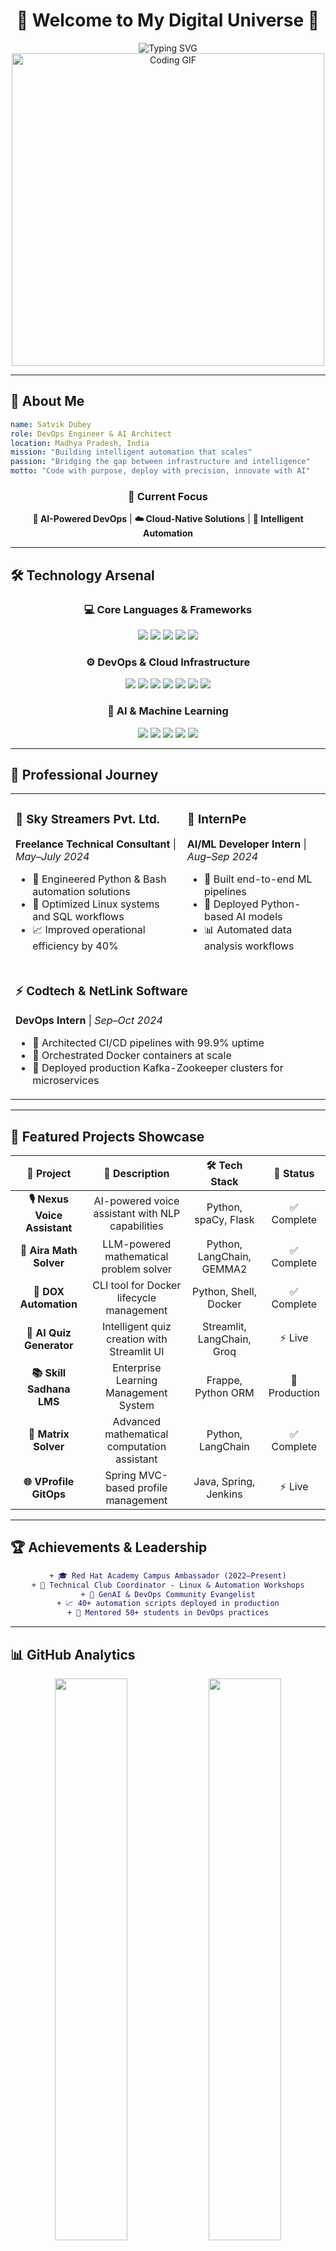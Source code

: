 # <div align="center">🚀 **Welcome to My Digital Universe** 🚀</div>

<div align="center">
  <img src="https://readme-typing-svg.herokuapp.com?font=Fira+Code&weight=600&size=28&duration=3000&pause=1000&color=00D9FF&center=true&vCenter=true&multiline=true&width=600&height=100&lines=Hi%2C+I'm+Satvik+Dubey+%F0%9F%91%8B;DevOps+Engineer+%7C+AI+Innovator;Automating+Tomorrow%2C+Today!" alt="Typing SVG" />
</div>

<div align="center">
  <img src="https://user-images.githubusercontent.com/74038190/225813708-98b745f2-7d22-48cf-9150-083f1b00d6c9.gif" width="500" alt="Coding GIF"/>
</div>

---

## 🌟 **About Me**

```yaml
name: Satvik Dubey
role: DevOps Engineer & AI Architect
location: Madhya Pradesh, India
mission: "Building intelligent automation that scales"
passion: "Bridging the gap between infrastructure and intelligence"
motto: "Code with purpose, deploy with precision, innovate with AI"
```

<div align="center">
  
### 🎯 **Current Focus**
**🤖 AI-Powered DevOps** | **☁️ Cloud-Native Solutions** | **🔧 Intelligent Automation**

</div>

---

## 🛠️ **Technology Arsenal**

<div align="center">

### 💻 **Core Languages & Frameworks**
<p>
  <img src="https://img.shields.io/badge/Python-FFD43B?style=for-the-badge&logo=python&logoColor=blue" />
  <img src="https://img.shields.io/badge/Bash-4EAA25?style=for-the-badge&logo=gnu-bash&logoColor=white" />
  <img src="https://img.shields.io/badge/Streamlit-FF4B4B?style=for-the-badge&logo=streamlit&logoColor=white" />
  <img src="https://img.shields.io/badge/Flask-000000?style=for-the-badge&logo=flask&logoColor=white" />
  <img src="https://img.shields.io/badge/SQL-336791?style=for-the-badge&logo=postgresql&logoColor=white" />
</p>

### ⚙️ **DevOps & Cloud Infrastructure**
<p>
  <img src="https://img.shields.io/badge/Docker-2CA5E0?style=for-the-badge&logo=docker&logoColor=white" />
  <img src="https://img.shields.io/badge/Kubernetes-326ce5.svg?&style=for-the-badge&logo=kubernetes&logoColor=white" />
  <img src="https://img.shields.io/badge/Terraform-7B42BC?style=for-the-badge&logo=terraform&logoColor=white" />
  <img src="https://img.shields.io/badge/GitHub_Actions-2088FF?style=for-the-badge&logo=github-actions&logoColor=white" />
  <img src="https://img.shields.io/badge/Amazon_AWS-FF9900?style=for-the-badge&logo=amazonaws&logoColor=white" />
  <img src="https://img.shields.io/badge/Linux-FCC624?style=for-the-badge&logo=linux&logoColor=black" />
  <img src="https://img.shields.io/badge/Jenkins-D24939?style=for-the-badge&logo=jenkins&logoColor=white" />
</p>

### 🧠 **AI & Machine Learning**
<p>
  <img src="https://img.shields.io/badge/LangChain-1C3C3C?style=for-the-badge&logo=langchain&logoColor=white" />
  <img src="https://img.shields.io/badge/OpenAI-412991?style=for-the-badge&logo=openai&logoColor=white" />
  <img src="https://img.shields.io/badge/Claude-CC785C?style=for-the-badge&logo=anthropic&logoColor=white" />
  <img src="https://img.shields.io/badge/Groq-F55036?style=for-the-badge&logo=groq&logoColor=white" />
  <img src="https://img.shields.io/badge/spaCy-09A3D5?style=for-the-badge&logo=spacy&logoColor=white" />
</p>

</div>

---

## 💼 **Professional Journey**

<table align="center">
<tr>
<td>

### 🌟 **Sky Streamers Pvt. Ltd.**
**Freelance Technical Consultant** | *May–July 2024*
- 🔧 Engineered Python & Bash automation solutions
- 🐧 Optimized Linux systems and SQL workflows
- 📈 Improved operational efficiency by 40%

</td>
<td>

### 🤖 **InternPe**
**AI/ML Developer Intern** | *Aug–Sep 2024*
- 🚀 Built end-to-end ML pipelines
- 🐍 Deployed Python-based AI models
- 📊 Automated data analysis workflows

</td>
</tr>
<tr>
<td colspan="2">

### ⚡ **Codtech & NetLink Software**
**DevOps Intern** | *Sep–Oct 2024*
- 🔄 Architected CI/CD pipelines with 99.9% uptime
- 🐳 Orchestrated Docker containers at scale
- 🎯 Deployed production Kafka-Zookeeper clusters for microservices

</td>
</tr>
</table>

---

## 🚀 **Featured Projects Showcase**

<div align="center">

| 🎯 **Project** | 📝 **Description** | 🛠️ **Tech Stack** | 🔗 **Status** |
|:---:|:---:|:---:|:---:|
| **🎙️ Nexus Voice Assistant** | AI-powered voice assistant with NLP capabilities | Python, spaCy, Flask | ✅ Complete |
| **🧮 Aira Math Solver** | LLM-powered mathematical problem solver | Python, LangChain, GEMMA2 | ✅ Complete |
| **🐳 DOX Automation** | CLI tool for Docker lifecycle management | Python, Shell, Docker | ✅ Complete |
| **🧠 AI Quiz Generator** | Intelligent quiz creation with Streamlit UI | Streamlit, LangChain, Groq | ⚡ Live |
| **📚 Skill Sadhana LMS** | Enterprise Learning Management System | Frappe, Python ORM | 🏢 Production |
| **🔢 Matrix Solver** | Advanced mathematical computation assistant | Python, LangChain | ✅ Complete |
| **🌐 VProfile GitOps** | Spring MVC-based profile management | Java, Spring, Jenkins | ⚡ Live |

</div>

---

## 🏆 **Achievements & Leadership**

<div align="center">

```diff
+ 🎓 Red Hat Academy Campus Ambassador (2022–Present)
+ 🔧 Technical Club Coordinator - Linux & Automation Workshops
+ 🧠 GenAI & DevOps Community Evangelist
+ 📈 40+ automation scripts deployed in production
+ 🌟 Mentored 50+ students in DevOps practices
```

</div>

---

## 📊 **GitHub Analytics**

<div align="center">
  <img src="https://github-readme-stats.vercel.app/api?username=Dubeysatvik123&show_icons=true&theme=radical&hide_border=true&count_private=true" width="48%" />
  <img src="https://github-readme-streak-stats.herokuapp.com/?user=Dubeysatvik123&theme=radical&hide_border=true" width="48%" />
</div>

<div align="center">
  <img src="https://github-readme-stats.vercel.app/api/top-langs/?username=Dubeysatvik123&layout=compact&theme=radical&hide_border=true" width="50%" />
</div>

<div align="center">
  <img src="https://github-readme-activity-graph.vercel.app/graph?username=Dubeysatvik123&theme=redical&hide_border=true&custom_title=Contribution%20Graph" width="90%" />
</div>

---

## 🌐 **Let's Connect & Collaborate**

<div align="center">

<a href="https://github.com/Dubeysatvik123">
  <img src="https://img.shields.io/badge/GitHub-100000?style=for-the-badge&logo=github&logoColor=white" />
</a>
<a href="https://linkedin.com/in/your-profile">
  <img src="https://img.shields.io/badge/LinkedIn-0077B5?style=for-the-badge&logo=linkedin&logoColor=white" />
</a>
<a href="mailto:satvikdubey268@gmail.com">
  <img src="https://img.shields.io/badge/Email-D14836?style=for-the-badge&logo=gmail&logoColor=white" />
</a>
<a href="tel:+917987285470">
  <img src="https://img.shields.io/badge/Phone-25D366?style=for-the-badge&logo=whatsapp&logoColor=white" />
</a>

### 💬 **Open for:**
**🤝 Collaborations** | **💼 Opportunities** | **🎯 Consulting** | **🧠 Knowledge Sharing**

</div>

---

<div align="center">

## 💭 **Philosophy**

*"First, solve the problem. Then, write the code."* – John Johnson

### 🔥 **Keep shipping. Keep learning. Keep building.**

<img src="https://user-images.githubusercontent.com/74038190/212284100-561aa473-3905-4a80-b561-0d28506553ee.gif" width="600" alt="Thank you GIF"/>

---

**✨ Thanks for visiting! Let's build something amazing together! ✨**

<img src="https://komarev.com/ghpvc/?username=Dubeysatvik123&style=for-the-badge&color=brightgreen" alt="Profile Views" />

</div>
